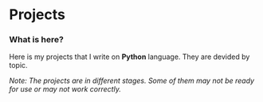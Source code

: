# **Projects**
### What is here?
Here is my projects that I write on **Python** language. They are devided by topic.

*Note: The projects are in different stages. Some of them may not be ready for use or may not work correctly.*
